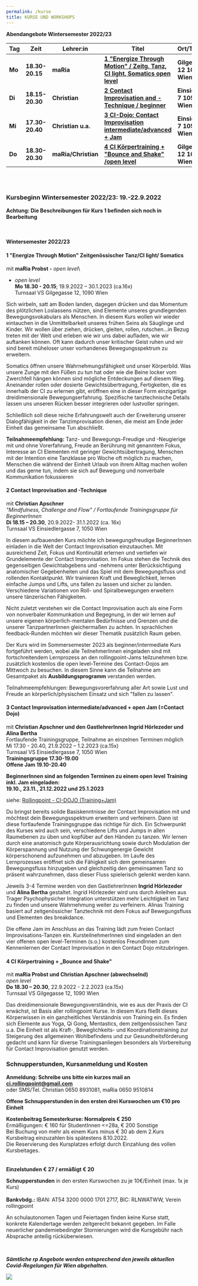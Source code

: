 ```yaml
---
permalink: /kurse
title: KURSE UND WORKSHOPS
---
```

**Abendangebote Wintersemester 2022/23**

| Tag    | Zeit            | Lehrer:in           | Titel                                                                                | Ort/Turnsaal                 |
| ------ | --------------- | ------------------- | ------------------------------------------------------------------------------------ | ---------------------------- |
| **Mo** | **18.30-20.15** | **maRia**           | **[ 1 "Energize Through Motion" / Zeitg. Tanz, CI light, Somatics open level](#mo)** | **Gilgegasse 12 1090 Wien**  |
| **Di** | **18.15-20.30** | **Christian**       | **[2 Contact Improvisation and -Technique / beginner](#di)**                         | **Einsiedlerg. 7 1050 Wien** |
| **Mi** | **17.30-20.40** | **Christian u.a.**  | **[3 CI-Dojo: Contact Improvisation   intermediate/advanced + Jam](#mi)**            | **Einsiedlerg. 7 1050 Wien** |
| **Do** | **18.30-20.30** | **maRia/Christian** | **[4 CI Körpertraining + "Bounce and Shake" /open level](#do)**                      | **Gilgegasse 12 1090 Wien**  |

\
&nbsp;

### Kursbeginn Wintersemester 2022/23: 19.-22.9.2022

**Achtung: Die Beschreibungen für Kurs 1 befinden sich noch in Bearbeitung**

&nbsp;

<div class="named-anchor" id="mo"></div>

#### Wintersemester 2022/23

#### 1 "Energize Through Motion" Zeitgenössischer Tanz/CI light/ Somatics

mit **maRia Probst -** *open level*\

* *open level*\
  **Mo 18.30 - 20.15**; 19.9.2022 – 30.1.2023 (ca.16x)\
  Turnsaal VS Gilgegasse 12, 1090 Wien

Sich wirbeln, satt am Boden landen, dagegen drücken und das Momentum des plötzlichen Loslassens nützen, sind Elemente unseres grundlegenden Bewegungsvokabulars als Menschen. In diesem Kurs wollen wir wieder eintauchen in die Unmittelbarkeit unseres frühen Seins als Säuglinge und Kinder. Wir wollen über ziehen, drücken, gleiten, rollen, rutschen...in Bezug treten mit der Welt und erleben wie wir uns dabei aufladen, wie wir auftanken können. Oft kann dadurch unser kritischer Geist ruhen und wir sind bereit müheloser unser vorhandenes Bewegungsspektrum zu erweitern. 

Somatics öffnen unsere Wahrnehmungsfähigkeit und unser Körperbild. Was unsere Zunge mit den Füßen zu tun hat oder wie die Beine locker vom Zwerchfell hängen können sind mögliche Entdeckungen auf diesem Weg. Aneinander rollen oder dosierte Gewichtsübertragung, Fertigkeiten, die es innerhalb der CI zu erlernen gibt, eröffnen eine in dieser Form einzigartige dreidimensionale Bewegungserfahrung. Spezifische tanztechnische Details lassen uns unseren Rücken besser integrieren oder lustvoller springen. 

Schließlich soll diese reiche Erfahrungswelt auch der Erweiterung unserer Dialogfähigkeit in der Tanzimprovisation dienen, die meist am Ende jeder Einheit das gemeinsame Tun abschließt.

**Teilnahmeempfehlung:** Tanz- und Bewegungs-Freudige und -Neugierige mit und ohne Vorerfahrung, Freude an Berührung mit genanntem Fokus, Interesse an CI Elementen mit geringer Gewichtsübertragung, Menschen mit der Intention eine Tanzklasse pro Woche oft möglich zu machen, Menschen die während der Einheit Urlaub von ihrem Alltag machen wollen und das gerne tun, indem sie sich auf Bewegung und nonverbale Kommunikation fokussieren

<div class="named-anchor" id="di"></div>

#### 2 Contact Improvisation and -Technique

mit **Christian Apschner**\
*"Mindfulness, Challenge and Flow" / Fortlaufende Trainingsgruppe für BeginnerInnen*\
**Di 18.15 – 20.30**, 20.9.2022- 31.1.2022 (ca. 16x)\
Turnsaal VS Einsiedlergasse 7, 1050 Wien

In diesem aufbauenden Kurs möchte ich bewegungsfreudige BeginnerInnen einladen in die Welt der Contact Improvisation einzutauchen. Mit ausreichend Zeit, Fokus und Kontinuität erlernen und vertiefen wir Grundelemente der Contact Improvisation. Im Fokus stehen die Technik des gegenseitigen Gewichtabgebens und -nehmens unter Berücksichtigung anatomischer Gegebenheiten und das Spiel mit dem Bewegungsfluss und rollenden Kontaktpunkt. Wir trainieren Kraft und Beweglichkeit, lernen einfache Jumps und Lifts, uns fallen zu lassen und sicher zu landen. Verschiedene Variationen von Roll- und Spiralbewegungen erweitern unsere tänzerischen Fähigkeiten.

Nicht zuletzt verstehen wir die Contact Improvisation auch als eine Form von nonverbaler Kommunkation und Begegnung, in der wir lernen auf unsere eigenen körperlich-mentalen Bedürfnisse und Grenzen und die unserer TanzpartnerInnen gleichermaßen zu achten. In sprachlichen feedback-Runden möchten wir dieser Thematik zusätzlich Raum geben.

Der Kurs wird im Sommersemester 2023 als beginner/intermediate Kurs fortgeführt werden, wobei alle TeilnehmerInnen eingeladen sind mit fortschreitendem Lernprozess an den rollingpoint-Jams teilzunehmen bzw. zusätzlich kostenlos die open level-Termine des Contact-Dojos am Mittwoch zu besuchen. In diesem Sinne kann die Teilnahme am Gesamtpaket als **Ausbildungsprogramm** verstanden werden.

Teilnahmeempfehlungen: Bewegungsvorerfahrung aller Art sowie Lust und Freude an körperlich/physischem Einsatz und sich "fallen zu lassen".

<div class="named-anchor" id="mi"></div>

#### **3 Contact Improvisation intermediate/advanced + open Jam (=Contact Dojo)**

mit **Christian Apschner und den GastlehrerInnen Ingrid Hörlezeder und Alina Bertha**\
Fortlaufende Trainingsgruppe, Teilnahme an einzelnen Terminen möglich\
Mi 17.30 - 20.40, 21.9.2022 – 1.2.2023 (ca.15x)\
Turnsaal VS Einsiedlergasse 7, 1050 Wien\
**Trainingsgruppe 17.30-19.00**\
**Offene Jam 19.10-20.40**

**BeginnerInnen sind an folgenden Terminen zu einem open level Training inkl. Jam eingeladen:**\
**19.10., 23.11., 21.12.2022 und 25.1.2023**

siehe: [Rollingpoint - CI-DOJO (Training+Jam)](/dojo)

Du bringst bereits solide Basiskenntnisse der Contact Improvisation mit und möchtest dein Bewegungsspektrum erweitern und verfeinern. Dann ist diese fortlaufende Trainingsgruppe das richtige für dich. Ein Schwerpunkt des Kurses wird auch sein, verschiedene Lifts und Jumps in allen Raumebenen zu üben und kopfüber auf den Händen zu tanzen. Wir lernen durch eine anatomisch gute Körperausrichtung sowie durch Modulation der Körperspannung und Nutzung der Schwungenergie Gewicht körperschonend aufzunehmen und abzugeben. Im Laufe des Lernprozesses eröffnet sich die Fähigkeit sich dem gemeinsamen Bewegungsfluss hinzugeben und gleichzeitig den gemeinsamen Tanz so präsent wahrzunehmen, dass dieser Fluss spielerisch gelenkt werden kann.

Jeweils 3-4 Termine werden von den GastlehrerInnen **Ingrid Hörlezeder** und **Alina Bertha** gestaltet. Ingrid Hörlezeder wird uns durch Anleihen aus Trager Psychophysicher Integration unterstützen mehr Leichtigkeit im Tanz zu finden und unsere Wahrnehmung weiter zu verfeinern. Alinas Training basiert auf zeitgenössicher Tanztechnik mit dem Fokus auf Bewegungsfluss und Elementen des breakdance.

Die offene Jam im Anschluss an das Training lädt zum freien Contact Improvisations-Tanzen ein. KursteilnehmerInnen sind eingeladen an den vier offenen open level-Terminen (s.o.) kostenlos FreundInnen zum Kennenlernen der Contact Improvisation in den Contact Dojo mitzubringen.

<div class="named-anchor" id="do"></div>

#### 4 CI Körpertraining + „Bounce and Shake"

mit **maRia Probst und Christian Apschner (abwechselnd)**\
*open level*\
**Do 18.30 – 20.30**, 22.9.2022 - 2.2.2023 (ca.15x)\
Turnsaal VS Gilgegasse 12, 1090 Wien

Das dreidimensionale Bewegungsverständnis, wie es aus der Praxis der CI erwächst, ist Basis aller rollingpoint Kurse. In diesem Kurs fließt dieses Körperwissen in ein ganzheitliches Verständnis von Training ein. Es finden sich Elemente aus Yoga, Qi Gong, Mentastics, dem zeitgenössischen Tanz u.a. Die Einheit ist als Kraft-, Beweglichkeits- und Koordinationstraining zur Steigerung des allgemeinen Wohlbefindens und zur Gesundheitsförderung gedacht und kann für diverse Trainingsanliegen besonders als Vorbereitung für Contact Improvisation genutzt werden. 

### Schnupperstunden, Kursanmeldung und Kosten

**Anmeldung: Schreibe uns bitte ein kurzes mail an ci.rollingpoint@gmail.com**\
oder SMS/Tel. Christian 0650 8931081, maRia 0650 9510814

**Offene Schnupperstunden in den ersten drei Kurswochen um €10 pro Einheit**

**Kostenbeitrag Semesterkurse: Normalpreis € 250**\
Ermäßigungen: € 160 für StudentInnen <=28a, € 200 Sonstige\
Bei Buchung von mehr als einem Kurs minus € 30 ab dem 2.Kurs\
Kursbeitrag einzuzahlen bis spätestens 8.10.2022.\
Die Reservierung des Kursplatzes erfolgt durch Einzahlung des vollen Kursbeitages.\
\
\
**Einzelstunden € 27 / ermäßigt € 20**

**Schnupperstunden** in den ersten Kurswochen zu je 10€/Einheit (max. 1x je Kurs)\
\
**Bankvbdg.:** IBAN: AT54 3200 0000 1701 2717, BIC: RLNWATWW, Verein rollingpoint

An schulautonomen Tagen und Feiertagen finden keine Kurse statt, konkrete Kalendertage werden zeitgerecht bekannt gegeben. Im Falle neuerlicher pandemiebedingter Stornierungen wird die Kursgebühr nach Absprache anteilig rücküberwiesen.

&nbsp;

***Sämtliche rp Angebote werden entsprechend den jeweils aktuellen Covid-Regelungen für Wien abgehalten.***

![](/assets/uploads/img_0197.jpg)